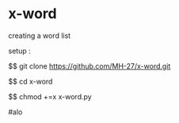 # x-word
creating a word list

setup :

$$ git clone https://github.com/MH-27/x-word.git

$$ cd x-word

$$ chmod +=x x-word.py

#alo








